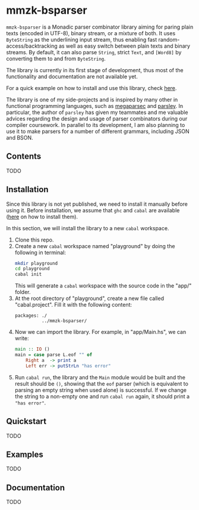 # mmzk-bsparser
`mmzk-bsparser` is a Monadic parser combinator library aiming for paring plain texts (encoded in UTF-8), binary stream, or a mixture of both. It uses `ByteString` as the underlining input stream, thus enabling fast random-access/backtracking as well as easy switch between plain texts and binary streams. By default, it can also parse `String`, strict `Text`, and `[Word8]` by converting them to and from `ByteString`.

The library is currently in its first stage of development, thus most of the functionality and documentation are not available yet.

For a quick example on how to install and use this library, check [here](#quickstart).

The library is one of my side-projects and is inspired by many other in functional programming languages, such as [megaparsec](https://hackage.haskell.org/package/megaparsecs) and [parsley](https://index.scala-lang.org/http4s/parsley). In particular, the author of `parsley` has given my teammates and me valuable advices regarding the design and usage of parser combinators during our compiler coursework. In parallel to its development, I am also planning to use it to make parsers for a number of different grammars, including JSON and BSON.

## Contents
TODO

## Installation
Since this library is not yet published, we need to install it manually before using it. Before installation, we assume that `ghc` and `cabal` are available ([here](https://www.haskell.org/cabal/) on how to install them).

In this section, we will install the library to a new `cabal` workspace.

1. Clone this repo.
2. Create a new `cabal` workspace named "playground" by doing the following in terminal:
    ```bash
    mkdir playground
    cd playground
    cabal init
    ```
    This will generate a `cabal` workspace with the source code in the "app/" folder.
3. At the root directory of "playground", create a new file called "cabal.project". Fill it with the following content:
    ```
    packages: ./
              ../mmzk-bsparser/
    ```
4. Now we can import the library. For example, in "app/Main.hs", we can write:
    ```Haskell
    main :: IO ()
    main = case parse L.eof "" of
        Right a  -> print a
        Left err -> putStrLn "has error"
    ```
5. Run `cabal run`, the library and the `Main` module would be built and the result should be `()`, showing that the `eof` parser (which is equivalent to parsing an empty string when used alone) is successful. If we change the string to a non-empty one and run `cabal run` again, it should print a `"has error"`.

## Quickstart
TODO

## Examples
TODO

## Documentation
TODO
